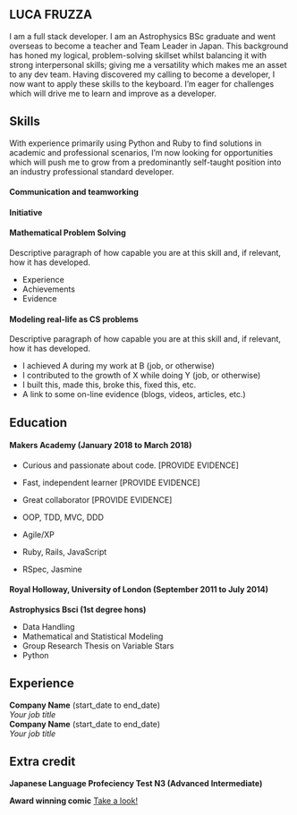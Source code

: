## LUCA FRUZZA

I am a full stack developer.  I am an Astrophysics BSc graduate and went overseas to become a teacher and Team Leader in Japan.  This background has honed my logical, problem-solving skillset whilst balancing it with strong interpersonal skills; giving me a versatility which makes me an asset to any dev team.  Having discovered my calling to become a developer, I now want to apply these skills to the keyboard.  I’m eager for challenges which will drive me to learn and improve as a developer.

## Skills

With experience primarily using Python and Ruby to find solutions in  academic and professional scenarios, I’m now looking for opportunities which will push me to grow from a predominantly self-taught position into an industry professional standard developer.

#### Communication and teamworking

#### Initiative

#### Mathematical Problem Solving

Descriptive paragraph of how capable you are at this skill and, if relevant, how it has developed.

- Experience
- Achievements
- Evidence

#### Modeling real-life as CS problems

Descriptive paragraph of how capable you are at this skill and, if relevant, how it has developed.

- I achieved A during my work at B (job, or otherwise)
- I contributed to the growth of X while doing Y (job, or otherwise)
- I built this, made this, broke this, fixed this, etc.
- A link to some on-line evidence (blogs, videos, articles, etc.)

## Education

#### Makers Academy (January 2018 to March 2018)

- Curious and passionate about code. [PROVIDE EVIDENCE]
- Fast, independent learner [PROVIDE EVIDENCE]
- Great collaborator [PROVIDE EVIDENCE]

- OOP, TDD, MVC, DDD
- Agile/XP
- Ruby, Rails, JavaScript
- RSpec, Jasmine

#### Royal Holloway, University of London (September 2011 to July 2014)

**Astrophysics Bsci (1st degree hons)**

- Data Handling
- Mathematical and Statistical Modeling
- Group Research Thesis on Variable Stars
- Python



## Experience

**Company Name** (start_date to end_date)    
*Your job title*  
**Company Name** (start_date to end_date)   
*Your job title*  

## Extra credit
**Japanese Language Profeciency Test N3 (Advanced Intermediate)**

**Award winning comic**
[Take a look!](https://express.yudu.com/item/details/3780123/MJ15--.1st---Luca-Fruzza----Sonnegarten--)



